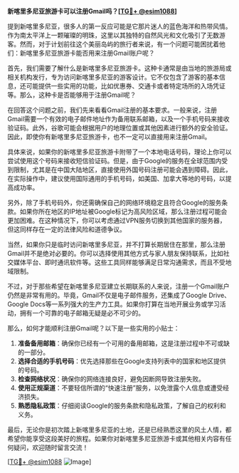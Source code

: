 **新喀里多尼亚旅游卡可以注册Gmail吗？[[TG💪+ @esim1088](https://t.me/s/esim1088)]**

提到新喀里多尼亚，很多人的第一反应可能是它那片迷人的蓝色海洋和热带风情。作为南太平洋上一颗璀璨的明珠，这里以其独特的自然风光和文化吸引了无数游客。然而，对于计划前往这个美丽岛屿的旅行者来说，有一个问题可能困扰着他们：新喀里多尼亚旅游卡能否用来注册Gmail账户呢？

首先，我们需要了解什么是新喀里多尼亚旅游卡。这种卡通常是由当地的旅游局或相关机构发行，专为访问新喀里多尼亚的游客设计。它不仅包含了游客的基本信息，还可能提供一些实用的功能，比如优惠券、交通卡或者特定场所的入场凭证等。那么，这种卡是否能够用于注册Gmail呢？

在回答这个问题之前，我们先来看看Gmail注册的基本要求。一般来说，注册Gmail需要一个有效的电子邮件地址作为备用联系邮箱，以及一个手机号码来接收验证码。此外，谷歌可能会根据用户的地理位置或其他因素进行额外的安全验证。因此，即使你有新喀里多尼亚旅游卡，也不一定可以直接用来注册Gmail。

具体来说，如果你的新喀里多尼亚旅游卡附带了一个本地电话号码，理论上你可以尝试使用这个号码来接收短信验证码。但是，由于Google的服务在全球范围内受到限制，尤其是在中国大陆地区，直接使用外国号码注册可能会遇到障碍。因此，在实际操作中，建议使用国际通用的手机号码，如美国、加拿大等地的号码，以提高成功率。

另外，除了手机号码外，你还需确保自己的网络环境稳定且符合Google的服务条款。如果你所在地区的IP地址被Google标记为高风险区域，那么注册过程可能会更加困难。在这种情况下，你可以考虑通过VPN服务切换到其他国家的服务器，但这同样存在一定的法律风险和道德争议。

当然，如果你只是临时访问新喀里多尼亚，并不打算长期居住在那里，那么注册Gmail并不是绝对必要的。你可以选择使用其他方式与家人朋友保持联系，比如社交媒体平台、即时通讯软件等。这些工具同样能够满足日常沟通需求，而且不受地域限制。

不过，对于那些希望在新喀里多尼亚建立长期联系的人来说，注册一个Gmail账户仍然是非常有用的。毕竟，Gmail不仅是电子邮件服务，还集成了Google Drive、Google Docs等一系列强大的生产力工具。如果你打算在当地开展业务或学习活动，拥有一个可靠的电子邮箱无疑是必不可少的。

那么，如何才能顺利注册Gmail呢？以下是一些实用的小贴士：

1. **准备备用邮箱**：确保你已经有一个可用的备用邮箱，这是注册过程中不可或缺的一部分。
2. **选择合适的手机号码**：优先选择那些在Google支持列表中的国家和地区提供的号码。
3. **检查网络状况**：确保你的网络连接良好，避免因断网导致注册失败。
4. **使用正规渠道**：不要轻信所谓的“快速注册”服务，以免泄露个人信息或遭受经济损失。
5. **熟悉隐私政策**：仔细阅读Google的服务条款和隐私政策，了解自己的权利和义务。

最后，无论你是初次踏上新喀里多尼亚的土地，还是已经熟悉这里的风土人情，都希望你能享受这段美好的旅程。如果你对新喀里多尼亚旅游卡或其他相关内容有任何疑问，欢迎随时留言交流！

[[TG💪+ @esim1088](https://t.me/s/esim1088) ![Image](https://i.postimg.cc/4NQfJmqS/Snipaste-2025-05-13-00-14-12.png)]